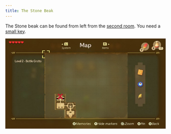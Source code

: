 ```yaml
---
title: The Stone Beak
---
```


The Stone beak can be found from left from the [second room](index.md). You need a [small key](010-keys/index.md).

![Beak Location](beak_location.jpeg)
